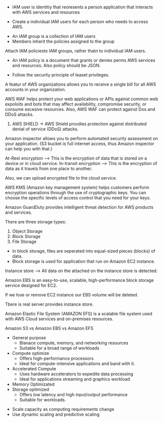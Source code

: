 <!-- AWS Account root user -->
- IAM user is identitiy that reoresents a person application that interacts with AWS services and resources
<!--! BEST Practice -->
- Create a individual IAM users for each person who needs to access AWS.

<!-- IAM groups -->
- An IAM group is a collection of IAM users
- Members inherit the policies assigned to the group
<!--! BEST Practice -->
Attach IAM policiesto IAM groups, rather thatn to individual IAM users.

<!-- IAM policies -->
- An IAM policy is a document that grants or denies perms AWS services and resources. Also policy should be JSON.
<!--! BEST Practice -->
- Follow the security principle of leaset privileges.

<!-- AWS consolidated billing -->
A featur of AWS organizations allows you to receive a single bill for all AWS accounts in  your organization.

<!-- AWS security firewalls -->
AWS WAF helps protect your web applications or APIs against common web expoloits and bots that may affect availability, compromise security, or consume excesive resources. Also, AWS WAF can protect against Dos and DDoS attacks. 

<!-- Amazon cloud protection -->
1. AWS SHIELD -> AWS Shield provdies protection against distributed denial of service (DDoS) attacks.

<!-- Amaozn software vulnerability checks -->
Amazon inspector allows you to perform automated security assessment on your application. (S3 bucket is full internet access, thus Amazon inspector can help you with that.)


<!-- Encryption -->
At-Rest encryption --> This is the encryption of data that is stored on a device or in cloud service.
In-transit encryption --> This is the encryption of data as it travels from one place to another.

Also, we can upload encrypted file to the cloud service.


<!-- Amazon key management -->
AWS KMS (Amazon key management system) helps customers perform encryption operations through the use of cryptographic keys. You can choose the specific levels of access control that you need for your keys. 

<!-- Amazon intelligent threat detection -->
Amazon GuardDuty provides intelligent threat detection for AWS products and services. 


<!-- AWS storage types -->
There are three storage types:
1. Object Storage
2. Block Storage
3. File Storage

<!-- Block storage -->
* In block storage, files are seperated into equal-sized pieces (blocks) of data.
* Block storage is used for application that run on Amazon EC2 instance.

Instance store --> All data on the attached on the instance store is detected.

<!-- Amazon elastic block store -->
Amazon EBS is an easy-to-use, scalable, high-performance block storage service designed for EC2.

<!-- Amazon EBS volumes -->
If we lose or remove EC2 instance our EBS volume will be deleted.

<!-- Instance store -->
Tbere is real server provides instance store.

<!-- Amazon Elastic File System  -->
Amazon Elastic File System (AMAZON EFS) is a scalable file system used with AWS Cloud services and on-premises resources.

<!-- Comparing storage services -->
Amazon S3  vs Amazon EBS vs Amazon EFS

<!-- Amazon EC2 instance types -->
* General purpose 
    - Blanace compute, memory, and networking resources
    - Suitable for a broad range of workloads
* Compute optimize 
    - Offers high-performance processors
    - Ideal for compute-intensive applications and band with it.
* Accelerated Compute
    - Uses hardware accelerators to expedite data processing
    - Ideal for applications streaming and graphics workload
* Memory Optimizated 
* Storage optimized 
    - Offers low latency and high input/output performance
    - Suitable for workloads.


<!-- Amazon EC2 Auto Scaling -->
* Scale capacity as computing requirements change
* Use dynamic scaling and predictive scaling

